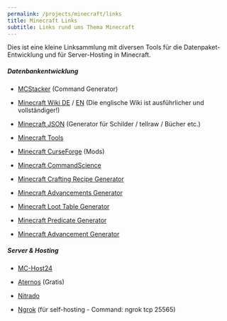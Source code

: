 ```yaml
---
permalink: /projects/minecraft/links
title: Minecraft Links
subtitle: Links rund ums Thema Minecraft
---
```


Dies ist eine kleine Linksammlung mit diversen Tools für die Datenpaket-Entwicklung und für Server-Hosting in Minecraft.

##### Datenbankentwicklung

- [MCStacker](https://mcstacker.net/) (Command Generator)
- [Minecraft Wiki DE](http://minecraft-de.gamepedia.com/Minecraft_Wiki) / [EN](http://minecraft.gamepedia.com/Minecraft_Wiki) (Die englische Wiki ist ausführlicher und vollständiger!)
- [Minecraft JSON](https://minecraftjson.com/) (Generator für Schilder / tellraw / Bücher etc.)
- [Minecraft Tools](http://minecraft.tools/)
- [Minecraft CurseForge](https://minecraft.curseforge.com/) (Mods)
- [Minecraft CommandScience](https://minecraftcommand.science/de/prefilled-chest-generator)

- [Minecraft Crafting Recipe Generator](https://crafting.thedestruc7i0n.ca/)
- [Minecraft Advancements Generator](https://advancements.thedestruc7i0n.ca/)

- [Minecraft Loot Table Generator](https://misode.github.io/loot-table)
- [Minecraft Predicate Generator](https://misode.github.io/predicate)
- [Minecraft Advancement Generator](https://misode.github.io/advancement)

##### Server & Hosting

- [MC-Host24](https://mc-host24.de/)
- [Aternos](https://aternos.org/server/) (Gratis)
- [Nitrado](https://server.nitrado.net/deu/gameserver-mieten)

- [Ngrok](https://ngrok.com/) (für self-hosting - Command: ngrok tcp 25565)
